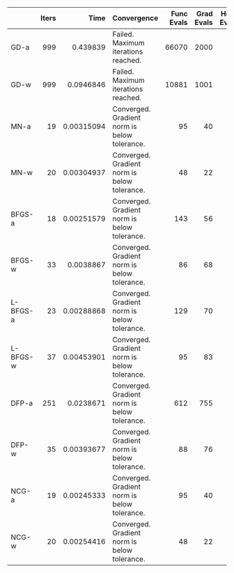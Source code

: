 |          |   Iters |       Time | Convergence                                  |   Func Evals |   Grad Evals |   Hess Evals |
|:---------|--------:|-----------:|:---------------------------------------------|-------------:|-------------:|-------------:|
| GD-a     |     999 | 0.439839   | Failed. Maximum iterations reached.          |        66070 |         2000 |            0 |
| GD-w     |     999 | 0.0946846  | Failed. Maximum iterations reached.          |        10881 |         1001 |            0 |
| MN-a     |      19 | 0.00315094 | Converged. Gradient norm is below tolerance. |           95 |           40 |           20 |
| MN-w     |      20 | 0.00304937 | Converged. Gradient norm is below tolerance. |           48 |           22 |           21 |
| BFGS-a   |      18 | 0.00251579 | Converged. Gradient norm is below tolerance. |          143 |           56 |            0 |
| BFGS-w   |      33 | 0.0038867  | Converged. Gradient norm is below tolerance. |           86 |           68 |            0 |
| L-BFGS-a |      23 | 0.00288868 | Converged. Gradient norm is below tolerance. |          129 |           70 |            0 |
| L-BFGS-w |      37 | 0.00453901 | Converged. Gradient norm is below tolerance. |           95 |           83 |            0 |
| DFP-a    |     251 | 0.0238671  | Converged. Gradient norm is below tolerance. |          612 |          755 |            0 |
| DFP-w    |      35 | 0.00393677 | Converged. Gradient norm is below tolerance. |           88 |           76 |            0 |
| NCG-a    |      19 | 0.00245333 | Converged. Gradient norm is below tolerance. |           95 |           40 |           20 |
| NCG-w    |      20 | 0.00254416 | Converged. Gradient norm is below tolerance. |           48 |           22 |           21 |